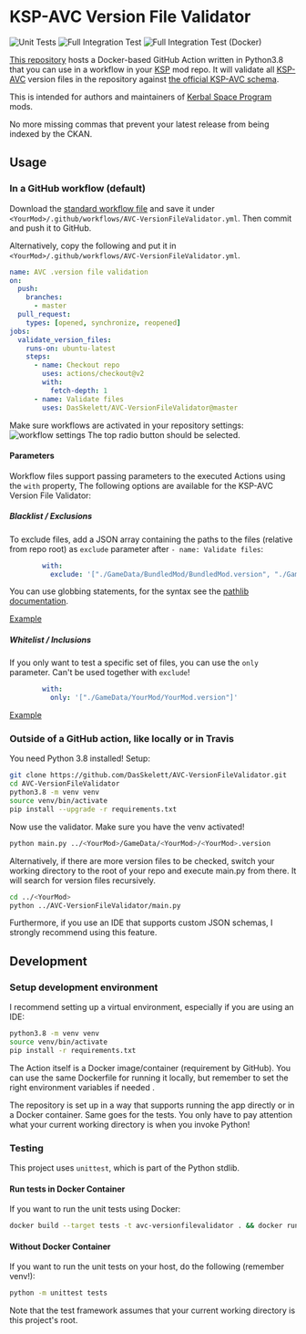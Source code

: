 # KSP-AVC Version File Validator

![Unit Tests](https://github.com/DasSkelett/AVC-VersionFileValidator/workflows/Unit%20Tests/badge.svg) ![Full Integration Test](https://github.com/DasSkelett/AVC-VersionFileValidator/workflows/Full%20Integration%20Test/badge.svg) ![Full Integration Test (Docker)](https://github.com/DasSkelett/AVC-VersionFileValidator/workflows/Full%20Integration%20Test%20(Docker)/badge.svg)

[This repository](https://github.com/DasSkelett/AVC-VersionFileValidator) hosts a Docker-based GitHub Action written in Python3.8 that you can use in a workflow in your [KSP](https://www.kerbalspaceprogram.com/) mod repo.
It will validate all [KSP-AVC](https://github.com/linuxgurugamer/KSPAddonVersionChecker) version files in the repository against [the official KSP-AVC schema](https://github.com/linuxgurugamer/KSPAddonVersionChecker/blob/master/KSP-AVC.schema.json).

This is intended for authors and maintainers of [Kerbal Space Program](https://www.kerbalspaceprogram.com/) mods.

No more missing commas that prevent your latest release from being indexed by the CKAN.

## Usage
### In a GitHub workflow (default)
Download the [standard workflow file](https://github.com/DasSkelett/AVC-VersionFileValidator/blob/master/examples/standard.yml) and save it under `<YourMod>/.github/workflows/AVC-VersionFileValidator.yml`.
Then commit and push it to GitHub.
 
Alternatively, copy the following and put it in `<YourMod>/.github/workflows/AVC-VersionFileValidator.yml`.
```yaml
name: AVC .version file validation
on:
  push:
    branches:
      - master
  pull_request:
    types: [opened, synchronize, reopened]
jobs:
  validate_version_files:
    runs-on: ubuntu-latest
    steps:
      - name: Checkout repo
        uses: actions/checkout@v2
        with:
          fetch-depth: 1
      - name: Validate files
        uses: DasSkelett/AVC-VersionFileValidator@master
```
Make sure workflows are activated in your repository settings:
![workflow settings](https://user-images.githubusercontent.com/28812678/73135906-291fe300-4048-11ea-992a-3a0a3800c730.png)
The top radio button should be selected.

#### Parameters
Workflow files support passing parameters to the executed Actions using the `with` property,
The following options are available for the KSP-AVC Version File Validator:

##### Blacklist / Exclusions
To exclude files, add a JSON array containing the paths to the files (relative from repo root) as `exclude` parameter after `- name: Validate files`:
```yaml
        with:
          exclude: '["./GameData/BundledMod/BundledMod.version", "./GameData/OtherBundledMod/**/*.version"]'
```
You can use globbing statements, for the syntax see the [pathlib documentation](https://docs.python.org/3.5/library/pathlib.html#pathlib.PurePath.match).

[Example](https://github.com/DasSkelett/AVC-VersionFileValidator/tree/master/examples/exclusions.yml)

##### Whitelist / Inclusions
If you only want to test a specific set of files, you can use the `only` parameter. Can't be used together with `exclude`!
```yaml
        with:
          only: '["./GameData/YourMod/YourMod.version"]'
```

[Example](https://github.com/DasSkelett/AVC-VersionFileValidator/tree/master/examples/whitelist.yml)


### Outside of a GitHub action, like locally or in Travis
You need Python 3.8 installed! Setup:
```sh
git clone https://github.com/DasSkelett/AVC-VersionFileValidator.git
cd AVC-VersionFileValidator
python3.8 -m venv venv
source venv/bin/activate
pip install --upgrade -r requirements.txt
```
Now use the validator. Make sure you have the venv activated!
```sh
python main.py ../<YourMod>/GameData/<YourMod>/<YourMod>.version
```
Alternatively, if there are more version files to be checked, switch your working directory to the root of your repo and execute main.py from there.
It will search for version files recursively.
```sh
cd ../<YourMod>
python ../AVC-VersionFileValidator/main.py
```

Furthermore, if you use an IDE that supports custom JSON schemas, I strongly recommend using this feature.

## Development
### Setup development environment
I recommend setting up a virtual environment, especially if you are using an IDE:
```sh
python3.8 -m venv venv
source venv/bin/activate
pip install -r requirements.txt
```

The Action itself is a Docker image/container (requirement by GitHub). You can use the same Dockerfile for running it locally,
but remember to set the right environment variables if needed .

The repository is set up in a way that supports running the app directly or in a Docker container.
Same goes for the tests. You only have to pay attention what your current working directory is when you invoke Python!  

### Testing
This project uses `unittest`, which is part of the Python stdlib.

#### Run tests in Docker Container
If you want to run the unit tests using Docker:
```sh
docker build --target tests -t avc-versionfilevalidator . && docker run avc-versionfilevalidator
```

#### Without Docker Container
If you want to run the unit tests on your host, do the following (remember venv!):
```sh
python -m unittest tests
```
Note that the test framework assumes that your current working directory is this project's root.
